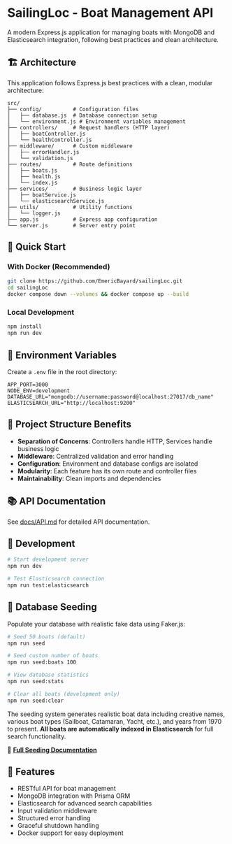 # SailingLoc - Boat Management API

A modern Express.js application for managing boats with MongoDB and Elasticsearch integration, following best practices and clean architecture.

## 🏗️ Architecture

This application follows Express.js best practices with a clean, modular architecture:

```
src/
├── config/          # Configuration files
│   ├── database.js  # Database connection setup
│   └── environment.js # Environment variables management
├── controllers/     # Request handlers (HTTP layer)
│   ├── boatController.js
│   └── healthController.js
├── middleware/      # Custom middleware
│   ├── errorHandler.js
│   └── validation.js
├── routes/          # Route definitions
│   ├── boats.js
│   ├── health.js
│   └── index.js
├── services/        # Business logic layer
│   ├── boatService.js
│   └── elasticsearchService.js
├── utils/           # Utility functions
│   └── logger.js
├── app.js           # Express app configuration
└── server.js        # Server entry point
```

## 🚀 Quick Start

### With Docker (Recommended)
```bash
git clone https://github.com/EmericBayard/sailingLoc.git
cd sailingLoc
docker compose down --volumes && docker compose up --build
```

### Local Development
```bash
npm install
npm run dev
```

## 🔧 Environment Variables

Create a `.env` file in the root directory:

```env
APP_PORT=3000
NODE_ENV=development
DATABASE_URL="mongodb://username:password@localhost:27017/db_name"
ELASTICSEARCH_URL="http://localhost:9200"
```

## 📁 Project Structure Benefits

- **Separation of Concerns**: Controllers handle HTTP, Services handle business logic
- **Middleware**: Centralized validation and error handling
- **Configuration**: Environment and database configs are isolated
- **Modularity**: Each feature has its own route and controller files
- **Maintainability**: Clean imports and dependencies

## 📚 API Documentation

See [docs/API.md](docs/API.md) for detailed API documentation.

## 🧪 Development

```bash
# Start development server
npm run dev

# Test Elasticsearch connection
npm run test:elasticsearch
```

## 🌱 Database Seeding

Populate your database with realistic fake data using Faker.js:

```bash
# Seed 50 boats (default)
npm run seed

# Seed custom number of boats
npm run seed:boats 100

# View database statistics
npm run seed:stats

# Clear all boats (development only)
npm run seed:clear
```

The seeding system generates realistic boat data including creative names, various boat types (Sailboat, Catamaran, Yacht, etc.), and years from 1970 to present. **All boats are automatically indexed in Elasticsearch** for full search functionality.

📖 **[Full Seeding Documentation](docs/database-seeding.md)**

## 🚢 Features

- RESTful API for boat management
- MongoDB integration with Prisma ORM
- Elasticsearch for advanced search capabilities
- Input validation middleware
- Structured error handling
- Graceful shutdown handling
- Docker support for easy deployment
